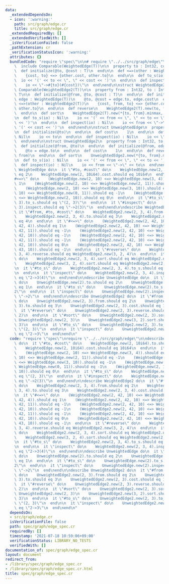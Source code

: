 ```yaml
---
data:
  _extendedDependsOn:
  - icon: ':warning:'
    path: src/graph/edge.cr
    title: src/graph/edge.cr
  _extendedRequiredBy: []
  _extendedVerifiedWith: []
  _isVerificationFailed: false
  _pathExtension: cr
  _verificationStatusIcon: ':warning:'
  attributes: {}
  bundledCode: "require \"spec\"\n\n# require \"../../src/graph/edge\"\nstruct WeightedEdge(T)\n\
    \  include Comparable(WeightedEdge(T))\n\n  property to : Int32, cost : T\n\n\
    \  def initialize(@to, @cost : T)\n  end\n\n  def <=>(other : WeightedEdge(T))\n\
    \    {cost, to} <=> {other.cost, other.to}\n  end\n\n  def to_s(io) : Nil\n  \
    \  io << '(' << to << \", \" << cost << ')'\n  end\n\n  def inspect(io) : Nil\n\
    \    io << \"->#{to}(#{cost})\"\n  end\nend\n\nstruct WeightedEdge2(T)\n  include\
    \ Comparable(WeightedEdge2(T))\n\n  property from : Int32, to : Int32, cost :\
    \ T\n\n  def initialize(@from, @to, @cost : T)\n  end\n\n  def initialize(@from,\
    \ edge : WeightedEdge(T))\n    @to, @cost = edge.to, edge.cost\n  end\n\n  def\
    \ <=>(other : WeightedEdge2(T))\n    {cost, from, to} <=> {other.cost, other.from,\
    \ other.to}\n  end\n\n  def reverse\n    WeightedEdge2(T).new(to, from, cost)\n\
    \  end\n\n  def sort\n    WeightedEdge2(T).new(*{to, from}.minmax, cost)\n  end\n\
    \n  def to_s(io) : Nil\n    io << '(' << from << \", \" << to << \", \" << cost\
    \ << ')'\n  end\n\n  def inspect(io) : Nil\n    io << from << \"->\" << to <<\
    \ '(' << cost << ')'\n  end\nend\n\nstruct UnweightedEdge\n  property to : Int32\n\
    \n  def initialize(@to)\n  end\n\n  def cost\n    1\n  end\n\n  def to_s(io) :\
    \ Nil\n    io << to\n  end\n\n  def inspect(io) : Nil\n    io << \"->\" << to\n\
    \  end\nend\n\nstruct UnweightedEdge2\n  property from : Int32, to : Int32\n\n\
    \  def initialize(@from, @to)\n  end\n\n  def initialize(@from, edge : UnweightedEdge)\n\
    \    @to = edge.to\n  end\n\n  def cost\n    1\n  end\n\n  def reverse\n    UnweightedEdge2.new(to,\
    \ from)\n  end\n\n  def sort\n    UnweightedEdge2.new(*{to, from}.minmax)\n  end\n\
    \n  def to_s(io) : Nil\n    io << '(' << from << \", \" << to << ')'\n  end\n\n\
    \  def inspect(io) : Nil\n    io << from << \"->\" << to\n  end\nend\n\ndescribe\
    \ WeightedEdge do\n  it \"#to, #cost\" do\n    WeightedEdge.new(2, 10i64).to.should\
    \ eq 2\n    WeightedEdge.new(2, 10i64).cost.should eq 10i64\n  end\n\n  it \"\
    #<=>\" do\n    (WeightedEdge.new(2, 10) <=> WeightedEdge.new(3, 4)).should eq\
    \ 1\n    (WeightedEdge.new(2, 10) <=> WeightedEdge.new(2, 11)).should eq -1\n\
    \    (WeightedEdge.new(2, 10) <=> WeightedEdge.new(3, 10)).should eq -1\n    (WeightedEdge.new(2,\
    \ 10) <=> WeightedEdge.new(0, 11)).should eq -1\n    (WeightedEdge.new(2, 10)\
    \ <=> WeightedEdge.new(2, 10)).should eq 0\n  end\n\n  it \"#to_s\" do\n    WeightedEdge.new(2,\
    \ 3).to_s.should eq \"(2, 3)\"\n  end\n\n  it \"#inspect\" do\n    WeightedEdge.new(2,\
    \ 3).inspect.should eq \"->2(3)\"\n  end\nend\n\ndescribe WeightedEdge2 do\n \
    \ it \"#from, #to, #cost\" do\n    WeightedEdge2.new(2, 3, 4).from.should eq 2\n\
    \    WeightedEdge2.new(2, 3, 4).to.should eq 3\n    WeightedEdge2.new(2, 3, 4).cost.should\
    \ eq 4\n  end\n\n  it \"#<=>\" do\n    (WeightedEdge2.new(2, 42, 10) <=> WeightedEdge2.new(3,\
    \ 42, 4)).should eq 1\n    (WeightedEdge2.new(2, 42, 10) <=> WeightedEdge2.new(2,\
    \ 42, 11)).should eq -1\n    (WeightedEdge2.new(2, 42, 10) <=> WeightedEdge2.new(3,\
    \ 42, 10)).should eq -1\n    (WeightedEdge2.new(2, 42, 10) <=> WeightedEdge2.new(0,\
    \ 42, 11)).should eq -1\n    (WeightedEdge2.new(2, 42, 10) <=> WeightedEdge2.new(2,\
    \ 42, 10)).should eq 0\n    (WeightedEdge2.new(2, 42, 10) <=> WeightedEdge2.new(2,\
    \ 43, 10)).should eq -1\n  end\n\n  it \"#reverse\" do\n    WeightedEdge2.new(2,\
    \ 3, 4).reverse.should eq WeightedEdge2.new(3, 2, 4)\n  end\n\n  it \"#sort\"\
    \ do\n    WeightedEdge2.new(2, 3, 4).sort.should eq WeightedEdge2.new(2, 3, 4)\n\
    \    WeightedEdge2.new(3, 2, 4).sort.should eq WeightedEdge2.new(2, 3, 4)\n  end\n\
    \n  it \"#to_s\" do\n    WeightedEdge2.new(2, 3, 4).to_s.should eq \"(2, 3, 4)\"\
    \n  end\n\n  it \"inspect\" do\n    WeightedEdge2.new(2, 3, 4).inspect.should\
    \ eq \"2->3(4)\"\n  end\nend\n\ndescribe UnweightedEdge do\n  it \"#to, #cost\"\
    \ do\n    UnweightedEdge.new(2).to.should eq 2\n    UnweightedEdge.new(2).cost.should\
    \ eq 1\n  end\n\n  it \"#to_s\" do\n    UnweightedEdge.new(2).to_s.should eq \"\
    2\"\n  end\n\n  it \"inspect\" do\n    UnweightedEdge.new(2).inspect.should eq\
    \ \"->2\"\n  end\nend\n\ndescribe UnweightedEdge2 do\n  it \"#from, #to, #cost\"\
    \ do\n    UnweightedEdge2.new(2, 3).from.should eq 2\n    UnweightedEdge2.new(2,\
    \ 3).to.should eq 3\n    UnweightedEdge2.new(2, 3).cost.should eq 1\n  end\n\n\
    \  it \"#reverse\" do\n    UnweightedEdge2.new(2, 3).reverse.should eq UnweightedEdge2.new(3,\
    \ 2)\n  end\n\n  it \"#sort\" do\n    UnweightedEdge2.new(2, 3).sort.should eq\
    \ UnweightedEdge2.new(2, 3)\n    UnweightedEdge2.new(3, 2).sort.should eq UnweightedEdge2.new(2,\
    \ 3)\n  end\n\n  it \"#to_s\" do\n    UnweightedEdge2.new(2, 3).to_s.should eq\
    \ \"(2, 3)\"\n  end\n\n  it \"inspect\" do\n    UnweightedEdge2.new(2, 3).inspect.should\
    \ eq \"2->3\"\n  end\nend\n"
  code: "require \"spec\"\nrequire \"../../src/graph/edge\"\n\ndescribe WeightedEdge\
    \ do\n  it \"#to, #cost\" do\n    WeightedEdge.new(2, 10i64).to.should eq 2\n\
    \    WeightedEdge.new(2, 10i64).cost.should eq 10i64\n  end\n\n  it \"#<=>\" do\n\
    \    (WeightedEdge.new(2, 10) <=> WeightedEdge.new(3, 4)).should eq 1\n    (WeightedEdge.new(2,\
    \ 10) <=> WeightedEdge.new(2, 11)).should eq -1\n    (WeightedEdge.new(2, 10)\
    \ <=> WeightedEdge.new(3, 10)).should eq -1\n    (WeightedEdge.new(2, 10) <=>\
    \ WeightedEdge.new(0, 11)).should eq -1\n    (WeightedEdge.new(2, 10) <=> WeightedEdge.new(2,\
    \ 10)).should eq 0\n  end\n\n  it \"#to_s\" do\n    WeightedEdge.new(2, 3).to_s.should\
    \ eq \"(2, 3)\"\n  end\n\n  it \"#inspect\" do\n    WeightedEdge.new(2, 3).inspect.should\
    \ eq \"->2(3)\"\n  end\nend\n\ndescribe WeightedEdge2 do\n  it \"#from, #to, #cost\"\
    \ do\n    WeightedEdge2.new(2, 3, 4).from.should eq 2\n    WeightedEdge2.new(2,\
    \ 3, 4).to.should eq 3\n    WeightedEdge2.new(2, 3, 4).cost.should eq 4\n  end\n\
    \n  it \"#<=>\" do\n    (WeightedEdge2.new(2, 42, 10) <=> WeightedEdge2.new(3,\
    \ 42, 4)).should eq 1\n    (WeightedEdge2.new(2, 42, 10) <=> WeightedEdge2.new(2,\
    \ 42, 11)).should eq -1\n    (WeightedEdge2.new(2, 42, 10) <=> WeightedEdge2.new(3,\
    \ 42, 10)).should eq -1\n    (WeightedEdge2.new(2, 42, 10) <=> WeightedEdge2.new(0,\
    \ 42, 11)).should eq -1\n    (WeightedEdge2.new(2, 42, 10) <=> WeightedEdge2.new(2,\
    \ 42, 10)).should eq 0\n    (WeightedEdge2.new(2, 42, 10) <=> WeightedEdge2.new(2,\
    \ 43, 10)).should eq -1\n  end\n\n  it \"#reverse\" do\n    WeightedEdge2.new(2,\
    \ 3, 4).reverse.should eq WeightedEdge2.new(3, 2, 4)\n  end\n\n  it \"#sort\"\
    \ do\n    WeightedEdge2.new(2, 3, 4).sort.should eq WeightedEdge2.new(2, 3, 4)\n\
    \    WeightedEdge2.new(3, 2, 4).sort.should eq WeightedEdge2.new(2, 3, 4)\n  end\n\
    \n  it \"#to_s\" do\n    WeightedEdge2.new(2, 3, 4).to_s.should eq \"(2, 3, 4)\"\
    \n  end\n\n  it \"inspect\" do\n    WeightedEdge2.new(2, 3, 4).inspect.should\
    \ eq \"2->3(4)\"\n  end\nend\n\ndescribe UnweightedEdge do\n  it \"#to, #cost\"\
    \ do\n    UnweightedEdge.new(2).to.should eq 2\n    UnweightedEdge.new(2).cost.should\
    \ eq 1\n  end\n\n  it \"#to_s\" do\n    UnweightedEdge.new(2).to_s.should eq \"\
    2\"\n  end\n\n  it \"inspect\" do\n    UnweightedEdge.new(2).inspect.should eq\
    \ \"->2\"\n  end\nend\n\ndescribe UnweightedEdge2 do\n  it \"#from, #to, #cost\"\
    \ do\n    UnweightedEdge2.new(2, 3).from.should eq 2\n    UnweightedEdge2.new(2,\
    \ 3).to.should eq 3\n    UnweightedEdge2.new(2, 3).cost.should eq 1\n  end\n\n\
    \  it \"#reverse\" do\n    UnweightedEdge2.new(2, 3).reverse.should eq UnweightedEdge2.new(3,\
    \ 2)\n  end\n\n  it \"#sort\" do\n    UnweightedEdge2.new(2, 3).sort.should eq\
    \ UnweightedEdge2.new(2, 3)\n    UnweightedEdge2.new(3, 2).sort.should eq UnweightedEdge2.new(2,\
    \ 3)\n  end\n\n  it \"#to_s\" do\n    UnweightedEdge2.new(2, 3).to_s.should eq\
    \ \"(2, 3)\"\n  end\n\n  it \"inspect\" do\n    UnweightedEdge2.new(2, 3).inspect.should\
    \ eq \"2->3\"\n  end\nend\n"
  dependsOn:
  - src/graph/edge.cr
  isVerificationFile: false
  path: spec/graph/edge_spec.cr
  requiredBy: []
  timestamp: '2021-07-18 10:59:06+09:00'
  verificationStatus: LIBRARY_NO_TESTS
  verifiedWith: []
documentation_of: spec/graph/edge_spec.cr
layout: document
redirect_from:
- /library/spec/graph/edge_spec.cr
- /library/spec/graph/edge_spec.cr.html
title: spec/graph/edge_spec.cr
---
```

